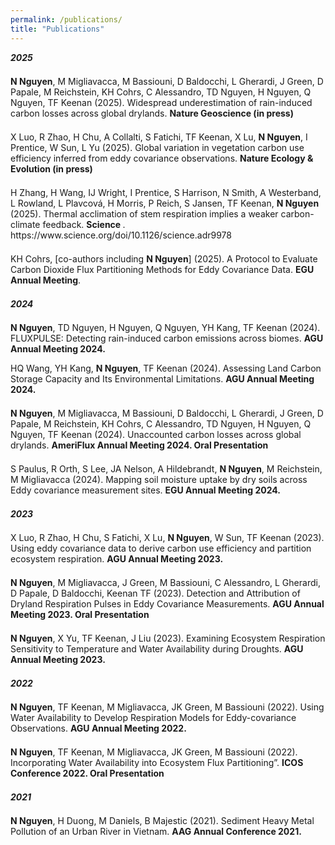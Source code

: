 ```yaml
---
permalink: /publications/
title: "Publications"
---
```


<p style="margin-bottom:1.5em; color::blue">
  <strong><em>2025</em></strong>
</p>

<p style="margin-bottom:1.5em; color::#007fff">
<strong>N Nguyen</strong>, M Migliavacca, M Bassiouni, D Baldocchi, L Gherardi, J Green, D Papale, M Reichstein, KH Cohrs, C Alessandro, TD Nguyen, H Nguyen, Q Nguyen, TF Keenan (2025). Widespread underestimation of rain-induced carbon losses across global drylands. <strong>Nature Geoscience (in press)</strong>
</p>

<p style="margin-bottom:1.5em; color::#007fff">
X Luo, R Zhao, H Chu, A Collalti, S Fatichi, TF Keenan, X Lu, <strong>N Nguyen</strong>, I Prentice, W Sun, L Yu (2025). Global variation in vegetation carbon use efficiency inferred from eddy covariance observations. <strong>Nature Ecology &amp; Evolution (in press)</strong>
</p>

<p style="margin-bottom:1.5em; color::#007fff">
H Zhang, H Wang, IJ Wright, I Prentice, S Harrison, N Smith, A Westerband, L Rowland, L Plavcová, H Morris, P Reich, S Jansen, TF Keenan, <strong>N Nguyen</strong> (2025). Thermal acclimation of stem respiration implies a weaker carbon-climate feedback. <strong>Science </strong>. https://www.science.org/doi/10.1126/science.adr9978
</p>

<p style="margin-bottom:1.5em; color::#007fff">
KH Cohrs, [co-authors including <strong>N Nguyen</strong>] (2025). A Protocol to Evaluate Carbon Dioxide Flux Partitioning Methods for Eddy Covariance Data. <strong>EGU Annual Meeting</strong>.
</p>
  
<p style="margin-bottom:1.5em; color::blue">
  <strong><em>2024</em></strong>
</p>

<p style="margin-bottom:1.5em; color::#007fff">

<strong>N Nguyen</strong>, TD Nguyen, H Nguyen, Q Nguyen, YH Kang, TF Keenan (2024). FLUXPULSE: Detecting rain-induced carbon emissions across biomes. <strong>AGU Annual Meeting 2024.</strong>
</p>

<p style="margin-bottom:1.5em; color::#007fff">
HQ Wang, YH Kang, <strong>N Nguyen</strong>, TF Keenan (2024). Assessing Land Carbon Storage Capacity and Its Environmental Limitations. <strong>AGU Annual Meeting 2024.</strong>
</p>

<p style="margin-bottom:1.5em; color::#007fff">
<strong>N Nguyen</strong>, M Migliavacca, M Bassiouni, D Baldocchi, L Gherardi, J Green, D Papale, M Reichstein, KH Cohrs, C Alessandro, TD Nguyen, H Nguyen, Q Nguyen, TF Keenan (2024). Unaccounted carbon losses across global drylands. <strong>AmeriFlux Annual Meeting 2024. Oral Presentation</strong>
</p>

<p style="margin-bottom:1.5em; color::#007fff">
S Paulus, R Orth, S Lee, JA Nelson, A Hildebrandt, <strong>N Nguyen</strong>, M Reichstein, M Migliavacca (2024). Mapping soil moisture uptake by dry soils across Eddy covariance measurement sites. <strong>EGU Annual Meeting 2024.</strong>
</p>

<p style="margin-bottom:1.5em; color::blue">
  <strong><em>2023</em></strong>
</p>

<p style="margin-bottom:1.5em; color::#007fff">
X Luo, R Zhao, H Chu, S Fatichi, X Lu, <strong>N Nguyen</strong>, W Sun, TF Keenan (2023). Using eddy covariance data to derive carbon use efficiency and partition ecosystem respiration. <strong>AGU Annual Meeting 2023.</strong>
</p>

<p style="margin-bottom:1.5em; color::#007fff">
<strong>N Nguyen</strong>, M Migliavacca, J Green, M Bassiouni, C Alessandro, L Gherardi, D Papale, D Baldocchi, Keenan TF (2023). Detection and Attribution of Dryland Respiration Pulses in Eddy Covariance Measurements. <strong>AGU Annual Meeting 2023. Oral Presentation</strong>
</p>

<p style="margin-bottom:1.5em; color::#007fff">
<strong>N Nguyen</strong>, X Yu, TF Keenan, J Liu (2023). Examining Ecosystem Respiration Sensitivity to Temperature and Water Availability during Droughts. <strong>AGU Annual Meeting 2023.</strong>
</p>

<p style="margin-bottom:1.5em; color::blue">
  <strong><em>2022</em></strong>
</p>

<p style="margin-bottom:1.5em; color::#007fff">
<strong>N Nguyen</strong>, TF Keenan, M Migliavacca, JK Green, M Bassiouni (2022). Using Water Availability to Develop Respiration Models for Eddy-covariance Observations. <strong>AGU Annual Meeting 2022.</strong>
</p>

<p style="margin-bottom:1.5em; color::#007fff">
<strong>N Nguyen</strong>, TF Keenan, M Migliavacca, JK Green, M Bassiouni (2022). Incorporating Water Availability into Ecosystem Flux Partitioning”. <strong>ICOS Conference 2022. Oral Presentation</strong>
</p>

<p style="margin-bottom:1.5em; color::blue">
  <strong><em>2021</em></strong>
</p>

<p style="margin-bottom:1.5em; color::#007fff">
<strong>N Nguyen</strong>, H Duong, M Daniels, B Majestic (2021). Sediment Heavy Metal Pollution of an Urban River in Vietnam. <strong>AAG Annual Conference 2021.</strong>
